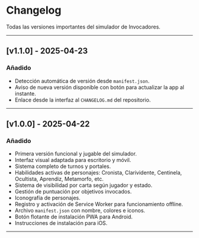 # Changelog

Todas las versiones importantes del simulador de Invocadores.

---

## [v1.1.0] - 2025-04-23

### Añadido
- Detección automática de versión desde `manifest.json`.
- Aviso de nueva versión disponible con botón para actualizar la app al instante.
- Enlace desde la interfaz al `CHANGELOG.md` del repositorio.

---


## [v1.0.0] - 2025-04-22

### Añadido
- Primera versión funcional y jugable del simulador.
- Interfaz visual adaptada para escritorio y móvil.
- Sistema completo de turnos y portales.
- Habilidades activas de personajes: Cronista, Clarividente, Centinela, Ocultista, Aprendiz, Metamorfo, etc.
- Sistema de visibilidad por carta según jugador y estado.
- Gestión de puntuación por objetivos invocados.
- Iconografía de personajes.
- Registro y activación de Service Worker para funcionamiento offline.
- Archivo `manifest.json` con nombre, colores e iconos.
- Botón flotante de instalación PWA para Android.
- Instrucciones de instalación para iOS.

---
